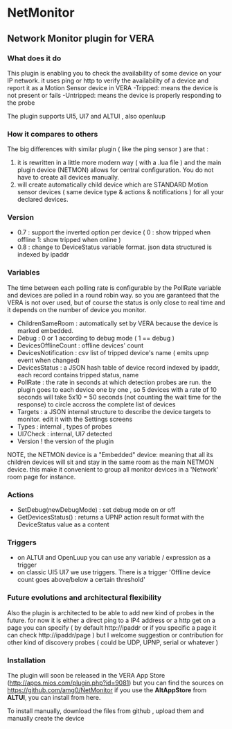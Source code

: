# NetMonitor
## Network Monitor plugin for VERA

### What does it do
This plugin is enabling you to check the availability of some device on your IP network. it uses ping or http to verify the availability of a device and report it as a Motion Sensor device in VERA
-Tripped:  means the device is not present or fails
-Untripped: means the device is properly responding to the probe

The plugin supports UI5, UI7 and ALTUI , also openluup

### How it compares to others
The big differences with similar plugin ( like the ping sensor ) are that :
1. it is rewritten in a little more modern way ( with a .lua file ) and the main plugin device (NETMON) allows for central configuration. You do not have to create all devices manually.
2. will create automatically child device which are STANDARD Motion sensor devices ( same device type & actions & notifications ) for all your declared devices. 

### Version
- 0.7 : support the inverted option per device ( 0 : show tripped when offline  1: show tripped when online )
- 0.8 : change to DeviceStatus variable format. json data structured is indexed by ipaddr

### Variables
The time between each polling rate is configurable by the PollRate variable and devices are polled in a round robin way. so you are garanteed that the VERA is not over used, but of course the status is only close to real time and it depends on the number of device you monitor.

- ChildrenSameRoom : automatically set by VERA because the device is marked embedded.
- Debug : 0 or 1 according to debug mode ( 1 == debug )
- DevicesOfflineCount : offline devices' count
- DevicesNotification : csv list of tripped device's name ( emits upnp event when changed)
- DevicesStatus : a JSON hash table of device record indexed by ipaddr, each record contains tripped status, name
- PollRate : the rate in seconds at which detection probes are run. the plugin goes to each device one by one , so 5 devices with a rate of 10 seconds will take 5x10 = 50 seconds (not counting the wait time for the response)  to circle accross the complete list of devices
- Targets : a JSON internal structure to describe the device targets to monitor. edit it with the Settings screens
- Types : internal , types of probes
- UI7Check : internal, UI7 detected
- Version ! the version of the plugin

NOTE, the NETMON device is a "Embedded" device: meaning that all its children devices will sit and stay in the same room as the main NETMON device. this make it convenient to group all monitor devices in a 'Network' room page for instance.

### Actions
- SetDebug(newDebugMode) :  set debug mode on or off
- GetDevicesStatus()	 :  returns a UPNP action result format with the DeviceStatus value as a content

### Triggers
- on ALTUI and OpenLuup you can use any variable / expression as a trigger
- on classic UI5 UI7 we use triggers.  There is a trigger 'Offline device count goes above/below a certain threshold'

### Future evolutions and architectural flexibility
Also the plugin is architected to be able to add new kind of probes in the future. for now it is either a direct ping to a IP4 address or a http get on a page you can specify ( by default http://ipaddr or if you specific a page it can check http://ipaddr/page ) but I welcome suggestion or contribution for other kind of discovery probes ( could be UDP, UPNP, serial or whatever )


### Installation
The plugin will soon be released in the VERA App Store (http://apps.mios.com/plugin.php?id=9081) but you can find the sources on https://github.com/amg0/NetMonitor
if you use the **AltAppStore** from **ALTUI**, you can install from here.

To install manually, download the files from github , upload them and manually create the device
